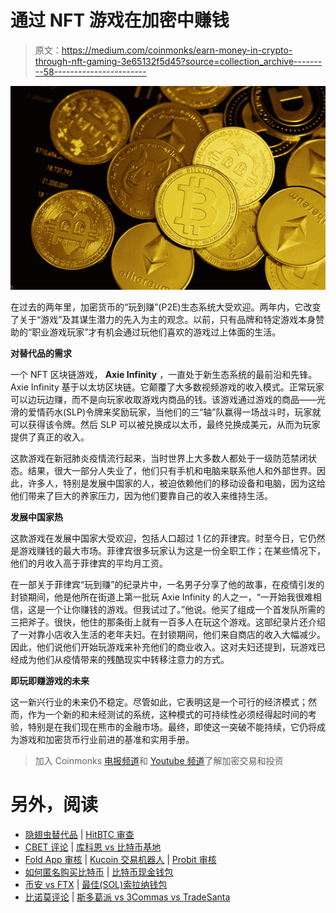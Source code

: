 # 通过 NFT 游戏在加密中赚钱

> 原文：<https://medium.com/coinmonks/earn-money-in-crypto-through-nft-gaming-3e65132f5d45?source=collection_archive---------58----------------------->

![](img/e9b6c67118f04da311e6367499b0277d.png)

在过去的两年里，加密货币的“玩到赚”(P2E)生态系统大受欢迎。两年内，它改变了关于“游戏”及其谋生潜力的先入为主的观念。以前，只有品牌和特定游戏本身赞助的“职业游戏玩家”才有机会通过玩他们喜欢的游戏过上体面的生活。

**对替代品的需求**

一个 NFT 区块链游戏， **Axie Infinity** ，一直处于新生态系统的最前沿和先锋。Axie Infinity 基于以太坊区块链。它颠覆了大多数视频游戏的收入模式。正常玩家可以边玩边赚，而不是向玩家收取游戏内商品的钱。该游戏通过游戏的商品——光滑的爱情药水(SLP)令牌来奖励玩家，当他们的三“轴”队赢得一场战斗时，玩家就可以获得该令牌。然后 SLP 可以被兑换成以太币，最终兑换成美元，从而为玩家提供了真正的收入。

这款游戏在新冠肺炎疫情流行起来，当时世界上大多数人都处于一级防范禁闭状态。结果，很大一部分人失业了，他们只有手机和电脑来联系他人和外部世界。因此，许多人，特别是发展中国家的人，被迫依赖他们的移动设备和电脑，因为这给他们带来了巨大的养家压力，因为他们要靠自己的收入来维持生活。

**发展中国家热**

这款游戏在发展中国家大受欢迎，包括人口超过 1 亿的菲律宾。时至今日，它仍然是游戏赚钱的最大市场。菲律宾很多玩家认为这是一份全职工作；在某些情况下，他们的月收入高于菲律宾的平均月工资。

在一部关于菲律宾“玩到赚”的纪录片中，一名男子分享了他的故事，在疫情引发的封锁期间，他是他所在街道上第一批玩 Axie Infinity 的人之一，“一开始我很难相信，这是一个让你赚钱的游戏。但我试过了。”他说。他买了组成一个首发队所需的三把斧子。很快，他住的那条街上就有一百多人在玩这个游戏。这部纪录片还介绍了一对靠小店收入生活的老年夫妇。在封锁期间，他们来自商店的收入大幅减少。因此，他们说他们开始玩游戏来补充他们的商业收入。这对夫妇还提到，玩游戏已经成为他们从疫情带来的残酷现实中转移注意力的方式。

**即玩即赚游戏的未来**

这一新兴行业的未来仍不稳定。尽管如此，它表明这是一个可行的经济模式；然而，作为一个新的和未经测试的系统，这种模式的可持续性必须经得起时间的考验，特别是在我们现在熊市的金融市场。最终，即使这一突破不能持续，它仍将成为游戏和加密货币行业前进的基准和实用手册。

> 加入 Coinmonks [电报频道](https://t.me/coincodecap)和 [Youtube 频道](https://www.youtube.com/c/coinmonks/videos)了解加密交易和投资

# 另外，阅读

*   [隐翅虫替代品](/coinmonks/cryptohopper-alternatives-d67287b16d27) | [HitBTC 审查](/coinmonks/hitbtc-review-c5143c5d53c2)
*   [CBET 评论](https://coincodecap.com/cbet-casino-review) | [库科恩 vs 比特币基地](https://coincodecap.com/kucoin-vs-coinbase)
*   [Fold App 审核](https://coincodecap.com/fold-app-review) | [Kucoin 交易机器人](/coinmonks/kucoin-trading-bot-automate-your-trades-8cf0ca2138e0) | [Probit 审核](https://coincodecap.com/probit-review)
*   [如何匿名购买比特币](https://coincodecap.com/buy-bitcoin-anonymously) | [比特币现金钱包](https://coincodecap.com/bitcoin-cash-wallets)
*   [币安 vs FTX](https://coincodecap.com/binance-vs-ftx) | [最佳(SOL)索拉纳钱包](https://coincodecap.com/solana-wallets)
*   [比诺莫评论](https://coincodecap.com/binomo-review) | [斯多葛派 vs 3Commas vs TradeSanta](https://coincodecap.com/stoic-vs-3commas-vs-tradesanta)